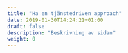 ```yaml
---
title: "Ha en tjänstedriven approach"
date: 2019-01-30T14:24:21+01:00
draft: false
description: "Beskrivning av sidan"
weight: 0
---
```

